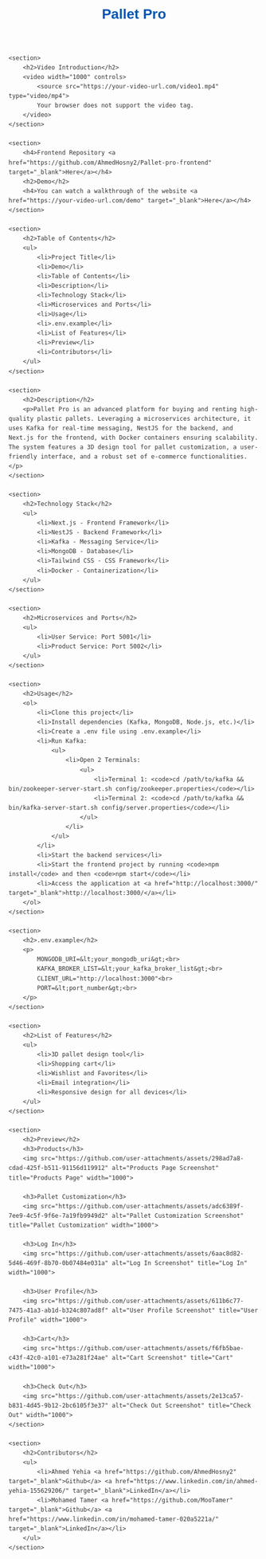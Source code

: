 <!DOCTYPE html>
<html lang="en">
<head>
    <meta charset="UTF-8">
    <meta name="viewport" content="width=device-width, initial-scale=1.0">
    <meta name="description" content="Pallet Pro is an advanced platform for buying and renting high-quality plastic pallets using a microservices architecture with Kafka, NestJS, and Next.js.">
    <meta name="keywords" content="Pallet Pro, plastic pallets, microservices, Kafka, NestJS, Next.js, Docker, e-commerce">
    <meta name="author" content="Ahmed Yehia, Mohamed Tamer">
    <title>Pallet Pro</title>
    <style>
        body {
            font-family: Arial, sans-serif;
            line-height: 1.6;
            margin: 20px;
            color: #333;
        }
        h1, h2, h3, h4 {
            color: #0056b3;
        }
        ul, ol {
            margin-left: 20px;
        }
        img {
            max-width: 100%;
            height: auto;
        }
        a {
            color: #007bff;
            text-decoration: none;
        }
        a:hover {
            text-decoration: underline;
        }
    </style>
</head>
<body>
    <header>
        <h1>Pallet Pro</h1>
    </header>

    <section>
        <h2>Video Introduction</h2>
        <video width="1000" controls>
            <source src="https://your-video-url.com/video1.mp4" type="video/mp4">
            Your browser does not support the video tag.
        </video>
    </section>

    <section>
        <h4>Frontend Repository <a href="https://github.com/AhmedHosny2/Pallet-pro-frontend" target="_blank">Here</a></h4>
        <h2>Demo</h2>
        <h4>You can watch a walkthrough of the website <a href="https://your-video-url.com/demo" target="_blank">Here</a></h4>
    </section>

    <section>
        <h2>Table of Contents</h2>
        <ul>
            <li>Project Title</li>
            <li>Demo</li>
            <li>Table of Contents</li>
            <li>Description</li>
            <li>Technology Stack</li>
            <li>Microservices and Ports</li>
            <li>Usage</li>
            <li>.env.example</li>
            <li>List of Features</li>
            <li>Preview</li>
            <li>Contributors</li>
        </ul>
    </section>

    <section>
        <h2>Description</h2>
        <p>Pallet Pro is an advanced platform for buying and renting high-quality plastic pallets. Leveraging a microservices architecture, it uses Kafka for real-time messaging, NestJS for the backend, and Next.js for the frontend, with Docker containers ensuring scalability. The system features a 3D design tool for pallet customization, a user-friendly interface, and a robust set of e-commerce functionalities.</p>
    </section>

    <section>
        <h2>Technology Stack</h2>
        <ul>
            <li>Next.js - Frontend Framework</li>
            <li>NestJS - Backend Framework</li>
            <li>Kafka - Messaging Service</li>
            <li>MongoDB - Database</li>
            <li>Tailwind CSS - CSS Framework</li>
            <li>Docker - Containerization</li>
        </ul>
    </section>

    <section>
        <h2>Microservices and Ports</h2>
        <ul>
            <li>User Service: Port 5001</li>
            <li>Product Service: Port 5002</li>
        </ul>
    </section>

    <section>
        <h2>Usage</h2>
        <ol>
            <li>Clone this project</li>
            <li>Install dependencies (Kafka, MongoDB, Node.js, etc.)</li>
            <li>Create a .env file using .env.example</li>
            <li>Run Kafka:
                <ul>
                    <li>Open 2 Terminals: 
                        <ul>
                            <li>Terminal 1: <code>cd /path/to/kafka && bin/zookeeper-server-start.sh config/zookeeper.properties</code></li>
                            <li>Terminal 2: <code>cd /path/to/kafka && bin/kafka-server-start.sh config/server.properties</code></li>
                        </ul>
                    </li>
                </ul>
            </li>
            <li>Start the backend services</li>
            <li>Start the frontend project by running <code>npm install</code> and then <code>npm start</code></li>
            <li>Access the application at <a href="http://localhost:3000/" target="_blank">http://localhost:3000/</a></li>
        </ol>
    </section>

    <section>
        <h2>.env.example</h2>
        <p>
            MONGODB_URI=&lt;your_mongodb_uri&gt;<br>
            KAFKA_BROKER_LIST=&lt;your_kafka_broker_list&gt;<br>
            CLIENT_URL="http://localhost:3000"<br>
            PORT=&lt;port_number&gt;<br>
        </p>
    </section>

    <section>
        <h2>List of Features</h2>
        <ul>
            <li>3D pallet design tool</li>
            <li>Shopping cart</li>
            <li>Wishlist and Favorites</li>
            <li>Email integration</li>
            <li>Responsive design for all devices</li>
        </ul>
    </section>

    <section>
        <h2>Preview</h2>
        <h3>Products</h3>
        <img src="https://github.com/user-attachments/assets/298ad7a8-cdad-425f-b511-91156d119912" alt="Products Page Screenshot" title="Products Page" width="1000">
        
        <h3>Pallet Customization</h3>
        <img src="https://github.com/user-attachments/assets/adc6389f-7ee9-4c5f-9f6e-7a19fb9949d2" alt="Pallet Customization Screenshot" title="Pallet Customization" width="1000">
        
        <h3>Log In</h3>
        <img src="https://github.com/user-attachments/assets/6aac8d82-5d46-469f-8b70-0b07484e031a" alt="Log In Screenshot" title="Log In" width="1000">
        
        <h3>User Profile</h3>
        <img src="https://github.com/user-attachments/assets/611b6c77-7475-41a3-ab1d-b324c807ad8f" alt="User Profile Screenshot" title="User Profile" width="1000">
        
        <h3>Cart</h3>
        <img src="https://github.com/user-attachments/assets/f6fb5bae-c43f-42c0-a101-e73a281f24ae" alt="Cart Screenshot" title="Cart" width="1000">
        
        <h3>Check Out</h3>
        <img src="https://github.com/user-attachments/assets/2e13ca57-b831-4d45-9b12-2bc6105f3e37" alt="Check Out Screenshot" title="Check Out" width="1000">
    </section>

    <section>
        <h2>Contributors</h2>
        <ul>
            <li>Ahmed Yehia <a href="https://github.com/AhmedHosny2" target="_blank">Github</a> <a href="https://www.linkedin.com/in/ahmed-yehia-155629206/" target="_blank">LinkedIn</a></li>
            <li>Mohamed Tamer <a href="https://github.com/MooTamer" target="_blank">Github</a> <a href="https://www.linkedin.com/in/mohamed-tamer-020a5221a/" target="_blank">LinkedIn</a></li>
        </ul>
    </section>
</body>
</html>
